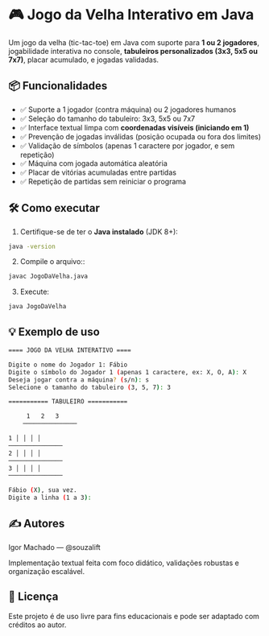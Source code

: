 # 🎮 Jogo da Velha Interativo em Java

Um jogo da velha (tic-tac-toe) em Java com suporte para **1 ou 2 jogadores**, jogabilidade interativa no console, **tabuleiros personalizados (3x3, 5x5 ou 7x7)**, placar acumulado, e jogadas validadas.

## 📦 Funcionalidades

- ✅ Suporte a 1 jogador (contra máquina) ou 2 jogadores humanos
- ✅ Seleção do tamanho do tabuleiro: 3x3, 5x5 ou 7x7
- ✅ Interface textual limpa com **coordenadas visíveis (iniciando em 1)**
- ✅ Prevenção de jogadas inválidas (posição ocupada ou fora dos limites)
- ✅ Validação de símbolos (apenas 1 caractere por jogador, e sem repetição)
- ✅ Máquina com jogada automática aleatória
- ✅ Placar de vitórias acumuladas entre partidas
- ✅ Repetição de partidas sem reiniciar o programa

## 🛠️ Como executar

1. Certifique-se de ter o **Java instalado** (JDK 8+):

```bash
java -version
```

2. Compile o arquivo::

```bash
javac JogoDaVelha.java
```

3. Execute:

```bash
java JogoDaVelha
```

## 💡 Exemplo de uso

```bash
==== JOGO DA VELHA INTERATIVO ====

Digite o nome do Jogador 1: Fábio
Digite o símbolo do Jogador 1 (apenas 1 caractere, ex: X, O, A): X
Deseja jogar contra a máquina? (s/n): s
Selecione o tamanho do tabuleiro (3, 5, 7): 3

=========== TABULEIRO ===========

     1   2   3
    ───────────────

1 │ │ │ │
───────────────
2 │ │ │ │
───────────────
3 │ │ │ │
───────────────

Fábio (X), sua vez.
Digite a linha (1 a 3):
```

## ✍️ Autores

Igor Machado — @souzalift

Implementação textual feita com foco didático, validações robustas e organização escalável.

## 📄 Licença

Este projeto é de uso livre para fins educacionais e pode ser adaptado com créditos ao autor.
